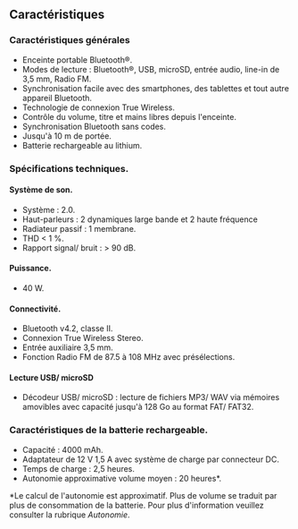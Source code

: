 ## Caractéristiques

### Caractéristiques générales
*	Enceinte portable Bluetooth®.
*	Modes de lecture : Bluetooth®, USB, microSD, entrée audio, line-in de 3,5 mm, Radio FM.
*	Synchronisation facile avec des smartphones, des tablettes et tout autre appareil Bluetooth.
*   Technologie de connexion True Wireless.
*	Contrôle du volume, titre et mains libres depuis l'enceinte.
*	Synchronisation Bluetooth sans codes.
*	Jusqu'à 10 m de portée.
*	Batterie rechargeable au lithium.

### Spécifications techniques.

#### Système de son.
* Système : 2.0.
* Haut-parleurs : 2 dynamiques large bande et 2 haute fréquence
* Radiateur passif : 1 membrane.
* THD < 1 %.
* Rapport signal/ bruit : > 90 dB.

#### Puissance.
* 40 W.

#### Connectivité.
* Bluetooth v4.2, classe II.
* Connexion True Wireless Stereo.
* Entrée auxiliaire 3,5 mm.
* Fonction Radio FM de 87.5 à 108 MHz avec présélections.

#### Lecture USB/ microSD
* Décodeur USB/ microSD : lecture de fichiers MP3/ WAV via mémoires amovibles avec capacité jusqu'à 128 Go au format FAT/ FAT32.


### Caractéristiques de la batterie rechargeable.
*	Capacité : 4000 mAh.
*	Adaptateur de 12 V 1,5 A avec système de charge par connecteur DC.
*	Temps de charge : 2,5 heures.
*	Autonomie approximative volume moyen : 20 heures*.

 *Le calcul de l'autonomie est approximatif. Plus de volume se traduit par plus de consommation de la batterie. Pour plus d'information veuillez consulter la rubrique *Autonomie*.
